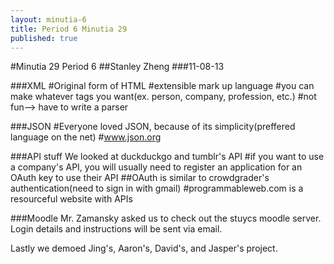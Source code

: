 ```yaml
---
layout: minutia-6
title: Period 6 Minutia 29
published: true
---
```


#Minutia 29 Period 6
##Stanley Zheng
###11-08-13

###XML
#Original form of HTML
#extensible mark up language
#you can make whatever tags you want(ex. person, company, profession, etc.)
#not fun--> have to write a parser

###JSON
#Everyone loved JSON, because of its simplicity(preffered language on the net)
#www.json.org

###API stuff
We looked at duckduckgo and tumblr's API
#if you want to use a company's API, you will usually need to register an application for an OAuth key to use their API
##OAuth is similar to crowdgrader's authentication(need to sign in with gmail)
#programmableweb.com is a resourceful website with APIs

###Moodle
Mr. Zamansky asked us to check out the stuycs moodle server. Login details and instructions will be sent via email.

Lastly we demoed Jing's, Aaron's, David's, and Jasper's project.